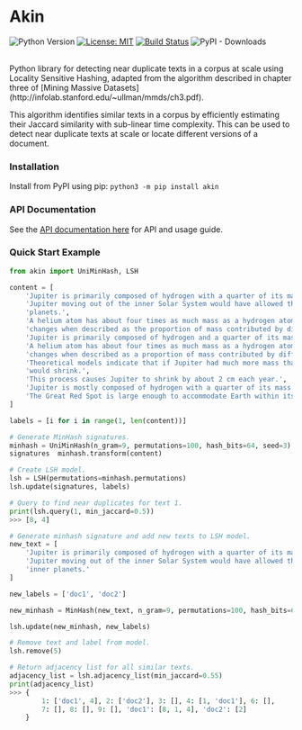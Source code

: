 # Akin
![Python Version](https://img.shields.io/badge/Python-3.9%20%7C%203.14-blue.svg)
[![License: MIT](https://img.shields.io/badge/License-MIT-green.svg)](https://opensource.org/licenses/MIT)
[![Build Status](https://app.travis-ci.com/justinbt1/Akin.svg?branch=main)](https://app.travis-ci.com/justinbt1/Akin)
![PyPI - Downloads](https://img.shields.io/pypi/dm/akin)

<br>
Python library for detecting near duplicate texts in a corpus at scale using Locality Sensitive Hashing, 
adapted from the algorithm described in chapter three of 
[Mining Massive Datasets](http://infolab.stanford.edu/~ullman/mmds/ch3.pdf).  

This algorithm identifies similar texts in 
a corpus by efficiently estimating their Jaccard similarity with sub-linear time complexity. This can be used to detect 
near duplicate texts at scale or locate different versions of a document.  

### Installation
Install from PyPI using pip:
```python3 -m pip install akin```  

### API Documentation
See the [API documentation here](https://github.com/justinbt1/Akin/blob/dev/docs/api_documentation.md) for API 
and usage guide.

### Quick Start Example
``` python
from akin import UniMinHash, LSH

content = [
    'Jupiter is primarily composed of hydrogen with a quarter of its mass being helium',
    'Jupiter moving out of the inner Solar System would have allowed the formation of inner '
    'planets.',
    'A helium atom has about four times as much mass as a hydrogen atom, so the composition '
    'changes when described as the proportion of mass contributed by different atoms.',
    'Jupiter is primarily composed of hydrogen and a quarter of its mass being helium',
    'A helium atom has about four times as much mass as a hydrogen atom and the composition '
    'changes when described as a proportion of mass contributed by different atoms.',
    'Theoretical models indicate that if Jupiter had much more mass than it does at present, it '
    'would shrink.',
    'This process causes Jupiter to shrink by about 2 cm each year.',
    'Jupiter is mostly composed of hydrogen with a quarter of its mass being helium',
    'The Great Red Spot is large enough to accommodate Earth within its boundaries.'
]

labels = [i for i in range(1, len(content))]

# Generate MinHash signatures.
minhash = UniMinHash(n_gram=9, permutations=100, hash_bits=64, seed=3)
signatures  minhash.transform(content)

# Create LSH model.
lsh = LSH(permutations=minhash.permutations)
lsh.update(signatures, labels)

# Query to find near duplicates for text 1.
print(lsh.query(1, min_jaccard=0.5))
>>> [8, 4]

# Generate minhash signature and add new texts to LSH model.
new_text = [
    'Jupiter is primarily composed of hydrogen with a quarter of its mass being helium',
    'Jupiter moving out of the inner Solar System would have allowed the formation of '
    'inner planets.'
]

new_labels = ['doc1', 'doc2']

new_minhash = MinHash(new_text, n_gram=9, permutations=100, hash_bits=64, seed=3)

lsh.update(new_minhash, new_labels)

# Remove text and label from model.
lsh.remove(5)

# Return adjacency list for all similar texts.
adjacency_list = lsh.adjacency_list(min_jaccard=0.55)
print(adjacency_list)
>>> {
        1: ['doc1', 4], 2: ['doc2'], 3: [], 4: [1, 'doc1'], 6: [], 
        7: [], 8: [], 9: [], 'doc1': [8, 1, 4], 'doc2': [2]
    }
```
